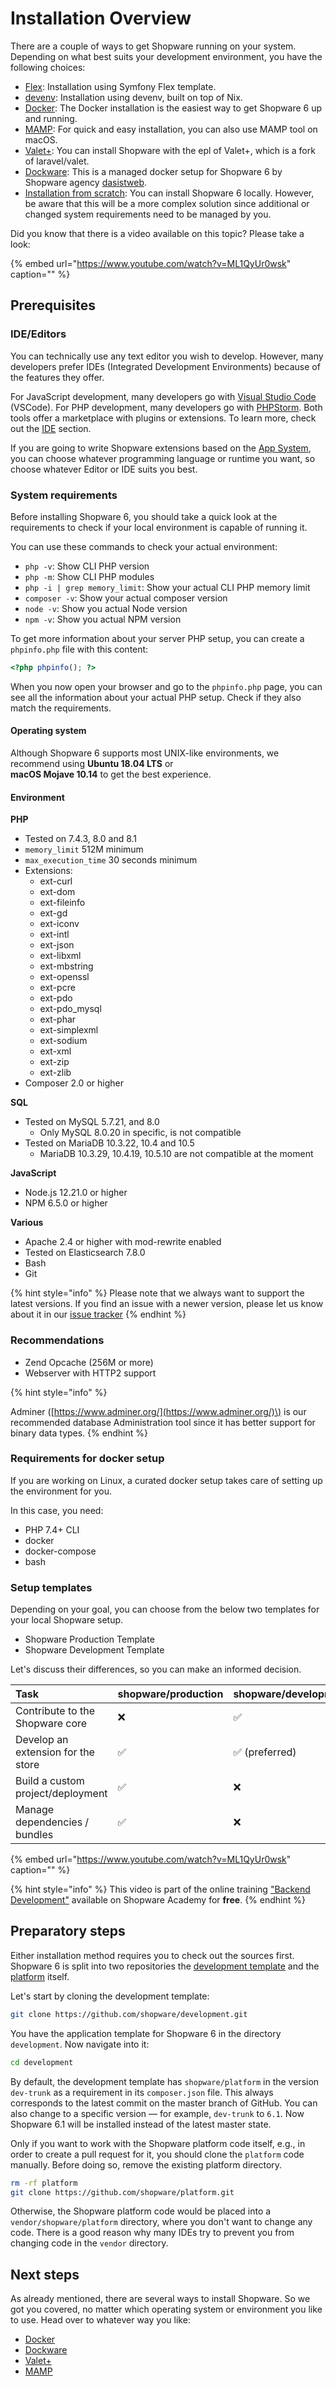 # Installation Overview

There are a couple of ways to get Shopware running on your system. Depending on what best suits your development environment, you have the following choices:

* [Flex](flex.md): Installation using Symfony Flex template.
* [devenv](devenv.md): Installation using devenv, built on top of Nix.
* [Docker](docker.md): The Docker installation is the easiest way to get Shopware 6 up and running.
* [MAMP](mamp.md): For quick and easy installation, you can also use MAMP tool on macOS.
* [Valet+](valet.md): You can install Shopware with the epl of Valet+, which is a fork of laravel/valet.
* [Dockware](dockware.md): This is a managed docker setup for Shopware 6 by Shopware agency [dasistweb](https://www.dasistweb.de/).
* [Installation from scratch](from-scratch.md): You can install Shopware 6 locally. However, be aware that this will be a more complex solution since additional or changed system requirements need to be managed by you.

Did you know that there is a video available on this topic? Please take a look:
<!-- markdown-link-check-disable-next-line -->
{% embed url="https://www.youtube.com/watch?v=ML1QyUr0wsk" caption="" %}

## Prerequisites

### IDE/Editors

You can technically use any text editor you wish to develop. However, many developers prefer IDEs (Integrated Development Environments) because of the features they offer.

For JavaScript development, many developers go with [Visual Studio Code](https://code.visualstudio.com/) (VSCode). For PHP development, many developers go with [PHPStorm](https://www.jetbrains.com/phpstorm/). Both tools offer a marketplace with plugins or extensions. To learn more, check out the [IDE](../../resources/tooling/ide) section.

If you are going to write Shopware extensions based on the [App System](../../concepts/extensions/apps-concept.md), you can choose whatever programming language or runtime you want, so choose whatever Editor or IDE suits you best.

### System requirements

Before installing Shopware 6, you should take a quick look at the requirements to check if your local environment is capable of running it.

You can use these commands to check your actual environment:

* `php -v`: Show CLI PHP version
* `php -m`: Show CLI PHP modules
* `php -i | grep memory_limit`: Show your actual CLI PHP memory limit
* `composer -v`: Show your actual composer version
* `node -v`: Show you actual Node version
* `npm -v`: Show you actual NPM version

To get more information about your server PHP setup, you can create a `phpinfo.php` file with this content:

```php
<?php phpinfo(); ?>
```

When you now open your browser and go to the `phpinfo.php` page, you can see all the information about your actual PHP setup. Check if they also match the requirements.

#### Operating system

Although Shopware 6 supports most UNIX-like environments, we recommend using **Ubuntu 18.04 LTS** or  
**macOS Mojave 10.14** to get the best experience.

#### Environment

**PHP**

* Tested on 7.4.3, 8.0 and 8.1
* `memory_limit` 512M minimum
* `max_execution_time` 30 seconds minimum
* Extensions:
  * ext-curl
  * ext-dom  
  * ext-fileinfo  
  * ext-gd  
  * ext-iconv  
  * ext-intl  
  * ext-json  
  * ext-libxml  
  * ext-mbstring  
  * ext-openssl  
  * ext-pcre  
  * ext-pdo  
  * ext-pdo\_mysql  
  * ext-phar  
  * ext-simplexml
  * ext-sodium
  * ext-xml  
  * ext-zip  
  * ext-zlib
* Composer 2.0 or higher

**SQL**

* Tested on MySQL 5.7.21, and 8.0
  * Only MySQL 8.0.20 in specific, is not compatible
* Tested on MariaDB 10.3.22, 10.4 and 10.5
  * MariaDB 10.3.29, 10.4.19, 10.5.10 are not compatible at the moment

**JavaScript**

* Node.js 12.21.0 or higher
* NPM 6.5.0 or higher

**Various**

* Apache 2.4 or higher with mod-rewrite enabled
* Tested on Elasticsearch 7.8.0
* Bash
* Git

{% hint style="info" %}
Please note that we always want to support the latest versions. If you find an issue with a newer version, please let us know about it in our [issue tracker](https://issues.shopware.com)
{% endhint %}

### Recommendations

* Zend Opcache \(256M or more\)
* Webserver with HTTP2 support

{% hint style="info" %}
<!-- markdown-link-check-disable-next-line -->
Adminer \([https://www.adminer.org/](https://www.adminer.org/)\) is our recommended database Administration tool since it has better support for binary data types.
{% endhint %}

### Requirements for docker setup

If you are working on Linux, a curated docker setup takes care of setting up the environment for you.

In this case, you need:

* PHP 7.4+ CLI
* docker
* docker-compose
* bash

### Setup templates

Depending on your goal, you can choose from the below two templates for your local Shopware setup.

* Shopware Production Template
* Shopware Development Template

Let's discuss their differences, so you can make an informed decision.

| Task | shopware/production | shopware/development |
| :--- | :--- | :--- |
| Contribute to the Shopware core | ❌ | ✅ |
| Develop an extension for the store | ✅ | ✅ \(preferred\) |
| Build a custom project/deployment | ✅ | ❌ |
| Manage dependencies / bundles | ✅ | ❌ |

{% embed url="https://www.youtube.com/watch?v=ML1QyUr0wsk" caption="" %}

{% hint style="info" %}
This video is part of the online training ["Backend Development"](https://academy.shopware.com/courses/shopware-6-backend-development-with-jisse-reitsma) available on Shopware Academy for **free**.
{% endhint %}

## Preparatory steps

Either installation method requires you to check out the sources first. Shopware 6 is split into two repositories the [development template](https://github.com/shopware/development) and the [platform](https://github.com/shopware/platform) itself.

Let's start by cloning the development template:

```bash
git clone https://github.com/shopware/development.git
```

You have the application template for Shopware 6 in the directory `development`. Now navigate into it:

```bash
cd development
```

By default, the development template has `shopware/platform` in the version `dev-trunk` as a requirement in its `composer.json` file. This always corresponds to the latest commit on the master branch of GitHub. You can also change to a specific version — for example, `dev-trunk` to `6.1`. Now Shopware 6.1 will be installed instead of the latest master state.

Only if you want to work with the Shopware platform code itself, e.g., in order to create a pull request for it, you should clone the `platform` code manually. Before doing so, remove the existing platform directory.

```bash
rm -rf platform
git clone https://github.com/shopware/platform.git
```

Otherwise, the Shopware platform code would be placed into a `vendor/shopware/platform` directory, where you don't want to change any code. There is a good reason why many IDEs try to prevent you from changing code in the `vendor` directory.

## Next steps

As already mentioned, there are several ways to install Shopware. So we got you covered, no matter which operating system or environment you like to use. Head over to whatever way you like:

* [Docker](docker.md)
* [Dockware](dockware.md)
* [Valet+](valet.md)
* [MAMP](mamp.md)
